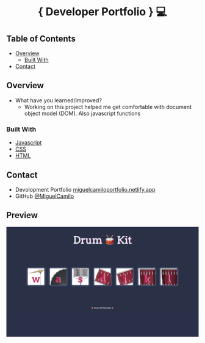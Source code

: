<!-- Please update value in the {}  -->

<h1 align="center">{ Developer Portfolio } 💻 </h1>

<!-- TABLE OF CONTENTS -->

## Table of Contents

- [Overview](#overview)
  - [Built With](#built-with)
- [Contact](#contact)

<!-- OVERVIEW -->

## Overview

- What have you learned/improved?
  - Working on this project helped me get comfortable with document object model (DOM). Also javascript functions

### Built With

<!-- This section should list any major frameworks that you built your project using. Here are a few examples.-->

- [Javascript]()
- [CSS]()
- [HTML]()


## Contact

- Devolopment Portfolio [miguelcamiloportfolio.netlify.app](https://miguelcamiloportfolio.netlify.app})
- GitHub [@MiguelCamilo](https://{github.com/MiguelCamilo})


## Preview 

![Alt text](images/display.png)